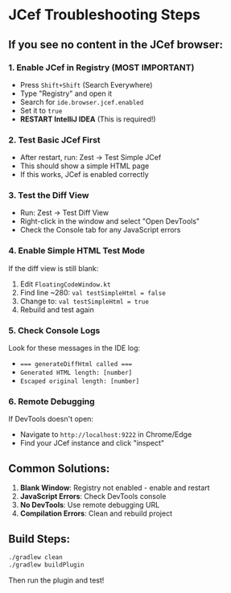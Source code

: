 # JCef Troubleshooting Steps

## If you see no content in the JCef browser:

### 1. Enable JCef in Registry (MOST IMPORTANT)
- Press `Shift+Shift` (Search Everywhere)
- Type "Registry" and open it
- Search for `ide.browser.jcef.enabled`
- Set it to `true`
- **RESTART IntelliJ IDEA** (This is required!)

### 2. Test Basic JCef First
- After restart, run: Zest → Test Simple JCef
- This should show a simple HTML page
- If this works, JCef is enabled correctly

### 3. Test the Diff View
- Run: Zest → Test Diff View
- Right-click in the window and select "Open DevTools"
- Check the Console tab for any JavaScript errors

### 4. Enable Simple HTML Test Mode
If the diff view is still blank:
1. Edit `FloatingCodeWindow.kt`
2. Find line ~280: `val testSimpleHtml = false`
3. Change to: `val testSimpleHtml = true`
4. Rebuild and test again

### 5. Check Console Logs
Look for these messages in the IDE log:
- `=== generateDiffHtml called ===`
- `Generated HTML length: [number]`
- `Escaped original length: [number]`

### 6. Remote Debugging
If DevTools doesn't open:
- Navigate to `http://localhost:9222` in Chrome/Edge
- Find your JCef instance and click "inspect"

## Common Solutions:

1. **Blank Window**: Registry not enabled - enable and restart
2. **JavaScript Errors**: Check DevTools console
3. **No DevTools**: Use remote debugging URL
4. **Compilation Errors**: Clean and rebuild project

## Build Steps:
```bash
./gradlew clean
./gradlew buildPlugin
```

Then run the plugin and test!
